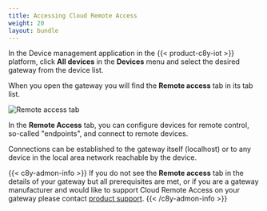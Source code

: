```yaml
---
title: Accessing Cloud Remote Access
weight: 20
layout: bundle
---
```


In the Device management application in the {{< product-c8y-iot >}} platform, click **All devices** in the **Devices** menu and select the desired gateway from the device list.

When you open the gateway you will find the **Remote access** tab in its tab list.

![Remote access tab](/images/cra/cra-remote-access-tab.png)

In the **Remote Access** tab, you can configure devices for remote control, so-called "endpoints", and connect to remote devices.

Connections can be established to the gateway itself (localhost) or to any device in the local area network reachable by the device.

{{< c8y-admon-info >}}
If you do not see the **Remote access** tab in the details of your gateway but all prerequisites are met, or if you are a gateway manufacturer and would like to support Cloud Remote Access on your gateway please contact [product support](/additional-resources/contacting-support/).
{{< /c8y-admon-info >}}
